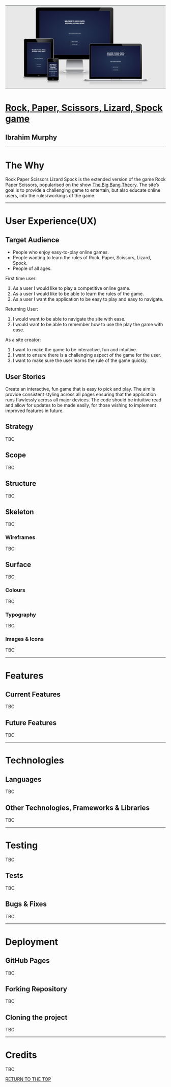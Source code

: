 <img src="assets/images/designs/rpsls-devices.png">
<h1 id="return-to-the-top"><a href="https://rpsls-game-six.vercel.app/" alt="Try the game!">Rock, Paper, Scissors, Lizard, Spock game</a></h1>
<h2>Ibrahim Murphy</h2>
<hr>
<h1>The Why</h1>
<p>Rock Paper Scissors Lizard Spock is the extended version of the game Rock Paper Scissors, popularised on the show <a href="https://www.youtube.com/watch?v=Kov2G0GouBw">The Big Bang Theory.</a> The site’s goal is to provide a challenging game to entertain, but also educate online users, into the rules/workings of the game.</p>
<hr>
<h1>User Experience(UX)</h1>
<h2>Target Audience</h2>
<ul>
<li>People who enjoy easy-to-play online games.</li>
<li>People wanting to learn the rules of Rock, Paper, Scissors, Lizard, Spock.</li>
<li>People of all ages.</li>
</ul>
<p>First time user:</p>
<ol>
<li>As a user I would like to play a competitive online game.</li>
<li>As a user I would like to be able to learn the rules of the game.</li>
<li>As a user I want the application to be easy to play and easy to navigate.</li>
</ol>
<p>Returning User:</p>
<ol>
<li>I would want to be able to navigate the site with ease.</li>
<li>I would want to be able to remember how to use the play the game with ease.</li>
</ol>
<p>As a site creator:</p>
<ol>
<li>I want to make the game to be interactive, fun and intuitive.</li>
<li>I want to ensure there is a challenging aspect of the game for the user.</li>
<li>I want to make sure the user learns the rule of the game quickly.</li>
</ol>
<h2>User Stories</h2>
<p>Create an interactive, fun game that is easy to pick and play. The aim is provide consistent styling across all pages ensuring that the application runs flawlessly across all major devices. The code should be intuitive read and allow for updates to be made easily, for those wishing to implement improved features in future.</p>
<h2>Strategy</h2>
<p>TBC</p>
<h2>Scope</h2>
<p>TBC</p>
<h2>Structure</h2>
<p>TBC</p>
<h2>Skeleton</h2>
<p>TBC</p>
<h3>Wireframes</h3>
<p>TBC</p>

<h2>Surface</h2>
<p>TBC</p>
<h3>Colours</h3>
<p>TBC</p>
<h3>Typography</h3>
<p>TBC</p>
<h3>Images & Icons</h3>
<p>TBC</p>
<hr>
<h1>Features</h1>
<h2>Current Features</h2>
<p>TBC</p>
<h2>Future Features</h2>
<p>TBC</p>
<hr>
<h1>Technologies</h1>
<h2>Languages</h2>
<p>TBC</p>
<h2>Other Technologies, Frameworks & Libraries</h2>
<p>TBC</p>
<hr>
<h1>Testing</h1>
<p>TBC</p>
<h2>Tests</h2>
<p>TBC</p>
<h2>Bugs & Fixes</h2>
<p>TBC</p>
<hr>
<h1>Deployment</h1>
<h2>GitHub Pages</h2>
<p>TBC</p>
<h2>Forking Repository</h2>
<p>TBC</p>
<h2>Cloning the project</h2>
<p>TBC</p>
<hr>
<h1>Credits</h1>
<p>TBC</p>
<a href="#return-to-the-top" alt="Return to the top">RETURN TO THE TOP</a>